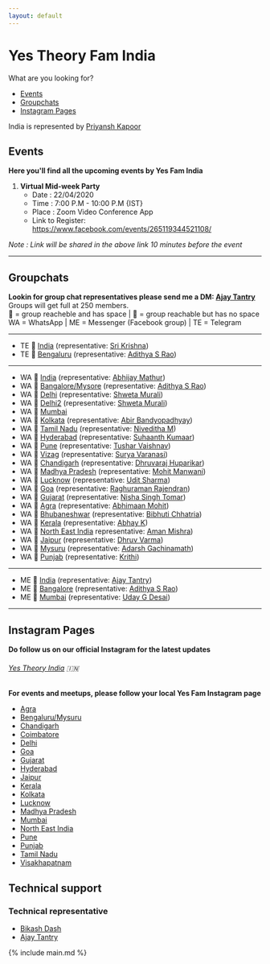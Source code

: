 ```yaml
---
layout: default
---
```


# Yes Theory Fam India

What are you looking for?

- [Events](#events)
- [Groupchats](#groupchats)
- [Instagram Pages](#instagram-pages)

India is represented by [Priyansh Kapoor](https://www.instagram.com/kapoor.priyansh/)

## Events

**Here you'll find all the upcoming events by Yes Fam India**

1. **Virtual Mid-week Party**
   - Date            : 22/04/2020
   - Time            : 7:00 P.M - 10:00 P.M {IST}
   - Place           : Zoom Video Conference App
   - Link to Register: https://www.facebook.com/events/265119344521108/
  
*Note : Link will be shared in the above link 10 minutes before the event*

---

## Groupchats

**Lookin for group chat representatives please send me a DM: [Ajay Tantry](https://www.facebook.com/ajay.tantry)**  
Groups will get full at 250 members.  
💚 = group reacheble and has space | 💛 = group reachable but has no space  
WA = WhatsApp | ME = Messenger (Facebook group) | TE = Telegram

---

- TE 💚 [India](https://t.me/joinchat/MU9y4xPqL7rnULJxxx8a0Q) (representative: [Sri Krishna](https://instagram.com/sri.cho?igshid=14tdzkji93kkl))
- TE 💚 [Bengaluru](https://t.me/joinchat/J53IGRcR7KY6VSeK0vQK5w) (representative: [Adithya S Rao](https://www.facebook.com/profile.php?id=100004124409756))

---

- WA 💛 [India](https://chat.whatsapp.com/BnL7nUL71mh9NmsAyMumaH) (representative: [Abhijay Mathur](https://www.instagram.com/abj.2001/))
- WA 💛 [Bangalore/Mysore](https://chat.whatsapp.com/K35RTnq9cxTCluSETqiEzZ) (representative: [Adithya S Rao](https://www.facebook.com/profile.php?id=100004124409756))
- WA 💛 [Delhi](https://chat.whatsapp.com/LyNCr1GkppR9qJ1X7tknHu) (representative: [Shweta Murali](https://www.facebook.com/shweta.murali.1))
- WA 💚 [Delhi2](https://chat.whatsapp.com/GiQLVqUJotNIE4JTbgJl2b) (representative: [Shweta Murali](https://www.facebook.com/shweta.murali.1))
- WA 💚 [Mumbai](https://chat.whatsapp.com/IUGk6sLEBtTFgOk5g8jEKi) 
- WA 💚 [Kolkata](https://chat.whatsapp.com/KnIHcCBy92PAgIBKYJyrnt) (representative: [Abir Bandyopadhyay](https://www.instagram.com/abir_bandyopadhyay/))
- WA 💚 [Tamil Nadu](https://chat.whatsapp.com/GtixqBpBNQ6GewVxFlhCHI) (representative: [Niveditha M](https://www.instagram.com/creativenive/))
- WA 💚 [Hyderabad](https://chat.whatsapp.com/LeTVbbfXiC8ENaQjslpgiu) (representative: [Suhaanth Kumaar](https://www.instagram.com/suhaanth_kumaar/))
- WA 💚 [Pune](https://chat.whatsapp.com/HXhRe6kqZLvKlkt1gHmLax) (representative: [Tushar Vaishnav](https://www.instagram.com/oiknave/))
- WA 💚 [Vizag](https://chat.whatsapp.com/HzVlReZ1cRPGzTyLaA4Ecg) (representative: [Surya Varanasi](https://www.facebook.com/surya.sauri.14100))
- WA 💚 [Chandigarh](https://chat.whatsapp.com/LJvIe1qUhGnD7g7Sq35spu) (representative: [Dhruvaraj Huparikar](https://www.instagram.com/dhrupotter/))
- WA 💚 [Madhya Pradesh](https://chat.whatsapp.com/JPzn5TY7OWC1ZV9Tc0yaTJ) (representative: [Mohit Manwani](https://www.facebook.com/mohit7m))
- WA 💚 [Lucknow](https://chat.whatsapp.com/DBSrhAVZLzpG6IiP0T8b8C) (representative: [Udit Sharma](https://www.instagram.com/udit_2310/))
- WA 💚 [Goa](https://chat.whatsapp.com/FcGu4Iw3xBLAzWq0liIbnJ) (representative: [Raghuraman Rajendran](https://www.facebook.com/rraghuram5))
- WA 💚 [Gujarat](https://chat.whatsapp.com/KnIHzAJy2GRK9uR83cAcQk) (representative: [
Nisha Singh Tomar](https://www.facebook.com/nishaaahaahaa))
- WA 💚 [Agra](https://chat.whatsapp.com/K3tCDd5rcbVCYlghcip6t5) (representative: [Abhimaan Mohit](https://www.instagram.com/____abzi____))
- WA 💚 [Bhubaneshwar](https://chat.whatsapp.com/IRcdscxE5Fz9cN35bkfedy) (representative: [Bibhuti Chhatria](https://www.facebook.com/bibhuti.chhatria))
- WA 💚 [Kerala](https://chat.whatsapp.com/HwoA70lQ2KiBBqeziAD2ZP) (representative: [Abhay K](https://www.facebook.com/Abhayk00))
- WA 💚 [North East India](https://chat.whatsapp.com/JTFzZpHRA48Ix1DiPPuRcP) representative: [Aman Mishra](https://www.instagram.com/aammhh_._._/))
- WA 💚 [Jaipur](https://chat.whatsapp.com/D7SaWYNh5BM1sfvI8wlOYn) (representative: [Dhruv Varma](https://www.instagram.com/that_awkward_shutterbug/))
- WA 💚 [Mysuru](https://chat.whatsapp.com/IHeEJew6WX586PeYCLTeI6) (representative: [Adarsh Gachinamath](https://www.facebook.com/adarsh.g20))
- WA 💚 [Punjab](https://chat.whatsapp.com/FD0APbFqokLLPYmfuzpFLy) (representative: [Krithi](https://www.instagram.com/ka_illustration/))

---

- ME 💚 [India](https://m.me/join/AbYQ3LU2_niAZPpC) (representative: [Ajay Tantry](https://www.facebook.com/ajay.tantry))
- ME 💚 [Bangalore](https://m.me/join/AbYadmRTvjsqlHId) (representative: [Adithya S Rao](https://www.facebook.com/profile.php?id=100004124409756))
- ME 💚 [Mumbai](https://m.me/join/AbYRahr78yleYBdR) (representative: [Uday G Desai](https://www.facebook.com/uday.desai.585))

---

## Instagram Pages

**Do follow us on our official Instagram for the latest updates** 

###### [Yes Theory India](https://www.instagram.com/yestheory.india/) 🇮🇳

**For events and meetups, please follow your local Yes Fam Instagram page**

- [Agra](https://instagram.com/yesfam.agra?igshid=v1mszpylv7ri)
- [Bengaluru/Mysuru](https://www.instagram.com/yestheorybengaluru/)
- [Chandigarh](https://www.instagram.com/yestheorychandigarh/)
- [Coimbatore](https://www.instagram.com/yestheorycoimbatore/)
- [Delhi](https://www.instagram.com/yestheorydelhi/)
- [Goa](https://www.instagram.com/yestheorygoa/)
- [Gujarat](https://www.instagram.com/yestheorygujarat/)
- [Hyderabad](https://www.instagram.com/yestheory.hyd/)
- [Jaipur](https://instagram.com/yestheoryjaipur)
- [Kerala](https://www.instagram.com/yestheory.kerala/)
- [Kolkata](https://www.instagram.com/yestheory_kolkata/)
- [Lucknow](https://www.instagram.com/yestheory_lucknow/)
- [Madhya Pradesh](https://www.instagram.com/yestheorymp/)
- [Mumbai](https://www.instagram.com/mumbaiyesfam/)
- [North East India](https://www.instagram.com/yestheorynortheastindia/)
- [Pune](https://www.instagram.com/yestheory.pune/)
- [Punjab](https://www.instagram.com/yestheorypunjab/)
- [Tamil Nadu](https://www.instagram.com/yestheorytamilnadu/)
- [Visakhapatnam](https://www.instagram.com/yestheory.visakhapatnam/)


## Technical support

### Technical representative

- [Bikash Dash](https://www.facebook.com/beeeku)
- [Ajay Tantry](https://www.facebook.com/ajay.tantry)

{% include main.md %}
